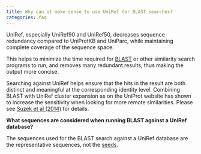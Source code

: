 ```yaml
---
title: Why can it make sense to use UniRef for BLAST searches?
categories: faq
---
```


UniRef, especially UniRef90 and UniRef50, decreases sequence redundancy compared to UniProtKB and UniParc, while maintaining complete coverage of the sequence space.

This helps to minimize the time required for [BLAST](http://www.uniprot.org/blast) or other similarity search programs to run, and removes many redundant results, thus making the output more concise.

Searching against UniRef helps ensure that the hits in the result are both distinct and meaningful at the corresponding identity level. Combining BLAST with UniRef cluster expansion as on the UniProt website has shown to increase the sensitivity when looking for more remote similarities. Please see [Suzek et al (2014)](https://academic.oup.com/bioinformatics/article/31/6/926/214968) for details.

**What sequences are considered when running BLAST against a UniRef database?**

The sequences used for the BLAST search against a UniRef database are the representative sequences, not the [seeds](http://www.uniprot.org/help/uniref%5Fseed).
